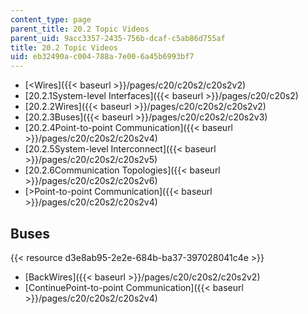 ```yaml
---
content_type: page
parent_title: 20.2 Topic Videos
parent_uid: 9acc3357-2435-756b-dcaf-c5ab86d755af
title: 20.2 Topic Videos
uid: eb32490a-c004-788a-7e00-6a45b6993bf7
---
```


*   [<Wires]({{< baseurl >}}/pages/c20/c20s2/c20s2v2)
*   [20.2.1System-level Interfaces]({{< baseurl >}}/pages/c20/c20s2)
*   [20.2.2Wires]({{< baseurl >}}/pages/c20/c20s2/c20s2v2)
*   [20.2.3Buses]({{< baseurl >}}/pages/c20/c20s2/c20s2v3)
*   [20.2.4Point-to-point Communication]({{< baseurl >}}/pages/c20/c20s2/c20s2v4)
*   [20.2.5System-level Interconnect]({{< baseurl >}}/pages/c20/c20s2/c20s2v5)
*   [20.2.6Communication Topologies]({{< baseurl >}}/pages/c20/c20s2/c20s2v6)
*   [\>Point-to-point Communication]({{< baseurl >}}/pages/c20/c20s2/c20s2v4)

Buses
-----

{{< resource d3e8ab95-2e2e-684b-ba37-397028041c4e >}}

*   [BackWires]({{< baseurl >}}/pages/c20/c20s2/c20s2v2)
*   [ContinuePoint-to-point Communication]({{< baseurl >}}/pages/c20/c20s2/c20s2v4)